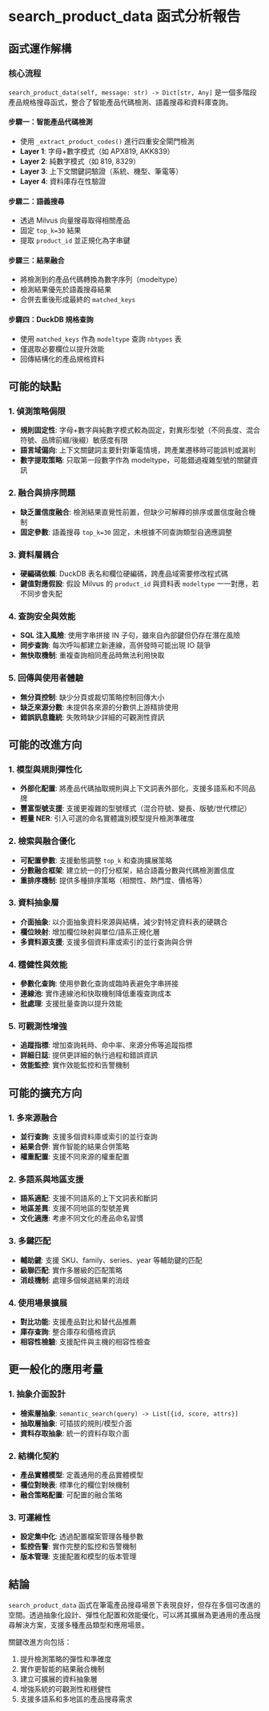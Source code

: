# search_product_data 函式分析報告

## 函式運作解構

### 核心流程
`search_product_data(self, message: str) -> Dict[str, Any]` 是一個多階段產品規格搜尋函式，整合了智能產品代碼檢測、語義搜尋和資料庫查詢。

#### 步驟一：智能產品代碼檢測
- 使用 `_extract_product_codes()` 進行四重安全閘門檢測
- **Layer 1**: 字母+數字模式（如 APX819, AKK839）
- **Layer 2**: 純數字模式（如 819, 8329）
- **Layer 3**: 上下文關鍵詞驗證（系統、機型、筆電等）
- **Layer 4**: 資料庫存在性驗證

#### 步驟二：語義搜尋
- 透過 Milvus 向量搜尋取得相關產品
- 固定 `top_k=30` 結果
- 提取 `product_id` 並正規化為字串鍵

#### 步驟三：結果融合
- 將檢測到的產品代碼轉換為數字序列（modeltype）
- 檢測結果優先於語義搜尋結果
- 合併去重後形成最終的 `matched_keys`

#### 步驟四：DuckDB 規格查詢
- 使用 `matched_keys` 作為 `modeltype` 查詢 `nbtypes` 表
- 僅選取必要欄位以提升效能
- 回傳結構化的產品規格資料

## 可能的缺點

### 1. 偵測策略侷限
- **規則固定性**: 字母+數字與純數字模式較為固定，對異形型號（不同長度、混合符號、品牌前綴/後綴）敏感度有限
- **語言域偏向**: 上下文關鍵詞主要針對筆電情境，跨產業遷移時可能誤判或漏判
- **數字提取策略**: 只取第一段數字作為 modeltype，可能錯過複雜型號的關鍵資訊

### 2. 融合與排序問題
- **缺乏置信度融合**: 檢測結果直覺性前置，但缺少可解釋的排序或置信度融合機制
- **固定參數**: 語義搜尋 `top_k=30` 固定，未根據不同查詢類型自適應調整

### 3. 資料層耦合
- **硬編碼依賴**: DuckDB 表名和欄位硬編碼，跨產品域需要修改程式碼
- **鍵值對應假設**: 假設 Milvus 的 `product_id` 與資料表 `modeltype` 一一對應，若不同步會失配

### 4. 查詢安全與效能
- **SQL 注入風險**: 使用字串拼接 IN 子句，雖來自內部鍵但仍存在潛在風險
- **同步查詢**: 每次呼叫都建立新連線，高併發時可能出現 IO 競爭
- **無快取機制**: 重複查詢相同產品時無法利用快取

### 5. 回傳與使用者體驗
- **無分頁控制**: 缺少分頁或裁切策略控制回傳大小
- **缺乏來源分數**: 未提供各來源的分數供上游精排使用
- **錯誤訊息籠統**: 失敗時缺少詳細的可觀測性資訊

## 可能的改進方向

### 1. 模型與規則彈性化
- **外部化配置**: 將產品代碼抽取規則與上下文詞表外部化，支援多語系和不同品牌
- **豐富型號支援**: 支援更複雜的型號樣式（混合符號、變長、版號/世代標記）
- **輕量 NER**: 引入可選的命名實體識別模型提升檢測準確度

### 2. 檢索與融合優化
- **可配置參數**: 支援動態調整 `top_k` 和查詢擴展策略
- **分數融合框架**: 建立統一的打分框架，結合語義分數與代碼檢測置信度
- **重排序機制**: 提供多種排序策略（相關性、熱門度、價格等）

### 3. 資料抽象層
- **介面抽象**: 以介面抽象資料來源與結構，減少對特定資料表的硬耦合
- **欄位映射**: 增加欄位映射與單位/語系正規化層
- **多資料源支援**: 支援多個資料庫或索引的並行查詢與合併

### 4. 穩健性與效能
- **參數化查詢**: 使用參數化查詢或臨時表避免字串拼接
- **連線池**: 實作連線池和快取機制降低重複查詢成本
- **批處理**: 支援批量查詢以提升效能

### 5. 可觀測性增強
- **追蹤指標**: 增加查詢耗時、命中率、來源分佈等追蹤指標
- **詳細日誌**: 提供更詳細的執行過程和錯誤資訊
- **效能監控**: 實作效能監控和告警機制

## 可能的擴充方向

### 1. 多來源融合
- **並行查詢**: 支援多個資料庫或索引的並行查詢
- **結果合併**: 實作智能的結果合併策略
- **權重配置**: 支援不同來源的權重配置

### 2. 多語系與地區支援
- **語系適配**: 支援不同語系的上下文詞表和斷詞
- **地區差異**: 支援不同地區的型號差異
- **文化適應**: 考慮不同文化的產品命名習慣

### 3. 多鍵匹配
- **輔助鍵**: 支援 SKU、family、series、year 等輔助鍵的匹配
- **級聯匹配**: 實作多層級的匹配策略
- **消歧機制**: 處理多個候選結果的消歧

### 4. 使用場景擴展
- **對比功能**: 支援產品對比和替代品推薦
- **庫存查詢**: 整合庫存和價格資訊
- **相容性檢驗**: 支援配件與主機的相容性檢查

## 更一般化的應用考量

### 1. 抽象介面設計
- **檢索層抽象**: `semantic_search(query) -> List[{id, score, attrs}]`
- **抽取層抽象**: 可插拔的規則/模型介面
- **資料存取抽象**: 統一的資料存取介面

### 2. 結構化契約
- **產品實體模型**: 定義通用的產品實體模型
- **欄位對映表**: 標準化的欄位對映機制
- **融合策略配置**: 可配置的融合策略

### 3. 可運維性
- **設定集中化**: 透過配置檔案管理各種參數
- **監控告警**: 實作完整的監控和告警機制
- **版本管理**: 支援配置和模型的版本管理

## 結論

`search_product_data` 函式在筆電產品搜尋場景下表現良好，但存在多個可改進的空間。透過抽象化設計、彈性化配置和效能優化，可以將其擴展為更通用的產品搜尋解決方案，支援多種產品類型和應用場景。

關鍵改進方向包括：
1. 提升檢測策略的彈性和準確度
2. 實作更智能的結果融合機制
3. 建立可擴展的資料抽象層
4. 增強系統的可觀測性和穩健性
5. 支援多語系和多地區的產品搜尋需求
